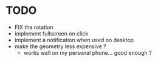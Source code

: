 # TODO
- FIX the rotation
- implement fullscreen on click
- implement a notification when used on desktop
- make the geometry less expensive ?
  - works well on my personal phone... good enough ?
